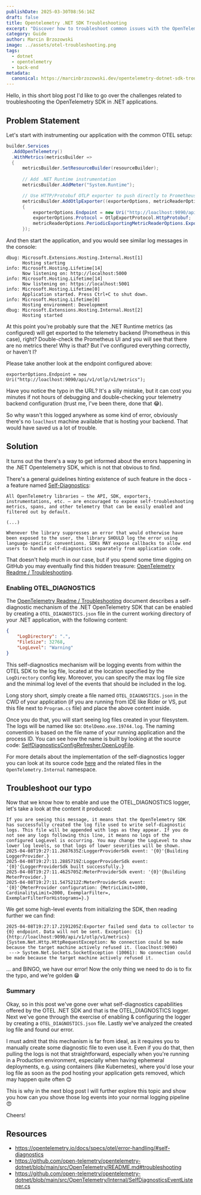 ```yaml
---
publishDate: 2025-03-30T08:56:16Z
draft: false
title: Opentelemetry .NET SDK Troubleshooting
excerpt: "Discover how to troubleshoot common issues with the OpenTelemetry SDK in .NET applications, focusing on enabling hidden self-diagnostics to quickly identify and resolve configuration errors like endpoint typos."
category: Guide
author: Marcin Brzozowski
image: ../assets/otel-troubleshooting.png
tags:
  - dotnet
  - opentelemetry
  - back-end
metadata:
  canonical: https://marcinbrzozowski.dev/opentelemetry-dotnet-sdk-troubleshooting
---
```

Hello, in this short blog post I'd like to go over the challenges related to troubleshooting the OpenTelemetry SDK in .NET applications.

## Problem Statement

Let's start with instrumenting our application with the common OTEL setup:

```csharp
builder.Services
  .AddOpenTelemetry()
  .WithMetrics(metricsBuilder =>
  {
      metricsBuilder.SetResourceBuilder(resourceBuilder);
      
      // Add .NET Runtime instrumentation
      metricsBuilder.AddMeter("System.Runtime");

      // Use HTTP/Protobuf OTLP exporter to push directly to Prometheus 
      metricsBuilder.AddOtlpExporter((exporterOptions, metricReaderOptions) =>
      {
          exporterOptions.Endpoint = new Uri("http://loaclhost:9090/api/v1/otlp/v1/metrics");
          exporterOptions.Protocol = OtlpExportProtocol.HttpProtobuf;
          metricReaderOptions.PeriodicExportingMetricReaderOptions.ExportIntervalMilliseconds = 1000;
      });
```

And then start the application, and you would see similar log messages in the console:

```text
dbug: Microsoft.Extensions.Hosting.Internal.Host[1]
      Hosting starting
info: Microsoft.Hosting.Lifetime[14]
      Now listening on: http://localhost:5000
info: Microsoft.Hosting.Lifetime[14]
      Now listening on: https://localhost:5001
info: Microsoft.Hosting.Lifetime[0]
      Application started. Press Ctrl+C to shut down.
info: Microsoft.Hosting.Lifetime[0]
      Hosting environment: Development
dbug: Microsoft.Extensions.Hosting.Internal.Host[2]
      Hosting started
```

At this point you're probably sure that the .NET Runtime metrics (as configured) will get exported to the telemetry backend (Prometheus in this case), right?
Double-check the Prometheus UI and you will see that there are no metrics there! Why is that? But I've configured everything correctly, or haven't I?

Please take another look at the endpoint configured above:

`exporterOptions.Endpoint = new Uri("http://loaclhost:9090/api/v1/otlp/v1/metrics");` 

Have you notice the typo in the URL? It's a silly mistake, but it can cost you minutes if not hours of debugging and double-checking your telemetry backend configuration (trust me, I've been there, done that 😂).

So why wasn't this logged anywhere as some kind of error, obviously there's no `loaclhost` machine available that is hosting your backend. That would have saved us a lot of trouble.

## Solution

It turns out the there's a way to get informed about the errors happening in the .NET Opentelemetry SDK, which is not that obvious to find.

There's a general guidelines hinting existence of such feature in the docs - a feature named [Self-Diagnostics](https://opentelemetry.io/docs/specs/otel/error-handling/#self-diagnostics):

```quote
All OpenTelemetry libraries – the API, SDK, exporters, instrumentations, etc. – are encouraged to expose self-troubleshooting metrics, spans, and other telemetry that can be easily enabled and filtered out by default.

(...)

Whenever the library suppresses an error that would otherwise have been exposed to the user, the library SHOULD log the error using language-specific conventions. SDKs MAY expose callbacks to allow end users to handle self-diagnostics separately from application code.
```

That doesn't help much in our case, but if you spend some time digging on GitHub you may eventually find this hidden treasure: [OpenTelemetry Readme / Troubleshooting](https://github.com/open-telemetry/opentelemetry-dotnet/blob/main/src/OpenTelemetry/README.md#troubleshooting).

### Enabling OTEL_DIAGNOSTICS

The [OpenTelemetry Readme / Troubleshooting](https://github.com/open-telemetry/opentelemetry-dotnet/blob/main/src/OpenTelemetry/README.md#troubleshooting) document describes a self-diagnostic mechanism of the .NET OpenTelemetry SDK that can be enabled by creating a `OTEL_DIAGNOSTICS.json` file in the current working directory of your .NET application, with the following content:

```json
{
    "LogDirectory": ".",
    "FileSize": 32768,
    "LogLevel": "Warning"
}
```

This self-diagnostics mechanism will be logging events from within the OTEL SDK to the log file, located at the location specified by the `LogDirectory` config key. Moreover, you can specify the max log file size and the minimal log level of the events that should be included in the log.

Long story short, simply create a file named `OTEL_DIAGNOSTICS.json` in the CWD of your application (if you are running from IDE like Rider or VS, put this file next to `Program.cs` file) and place the above content inside.

Once you do that, you will start seeing log files created in your filesystem. The logs will be named like so: `OtelDemo.exe.19744.log`. The naming convention is based on the file name of your running application and the process ID. You can see how the name is built by looking at the source code: [SelfDiagnosticsConfigRefresher.OpenLogFile](https://github.com/open-telemetry/opentelemetry-dotnet/blob/main/src/OpenTelemetry/Internal/SelfDiagnosticsConfigRefresher.cs#L196).

For more details about the implementation of the self-diagnostics logger you can look at its source code [here](https://github.com/open-telemetry/opentelemetry-dotnet/blob/main/src/OpenTelemetry/Internal/SelfDiagnosticsEventListener.cs) and the related files in the `OpenTelemetry.Internal` namespace.

## Troubleshoot our typo

Now that we know how to enable and use the OTEL_DIAGNOSTICS logger, let's take a look at the content it produced:

```log
If you are seeing this message, it means that the OpenTelemetry SDK has successfully created the log file used to write self-diagnostic logs. This file will be appended with logs as they appear. If you do not see any logs following this line, it means no logs of the configured LogLevel is occurring. You may change the LogLevel to show lower log levels, so that logs of lower severities will be shown.
2025-04-08T19:27:11.2687635Z:LoggerProviderSdk event: '{0}'{Building LoggerProvider.}
2025-04-08T19:27:11.2885719Z:LoggerProviderSdk event: '{0}'{LoggerProviderSdk built successfully.}
2025-04-08T19:27:11.4625705Z:MeterProviderSdk event: '{0}'{Building MeterProvider.}
2025-04-08T19:27:11.5475212Z:MeterProviderSdk event: '{0}'{MeterProvider configuration: {MetricLimit=1000, CardinalityLimit=2000, ExemplarFilter=, ExemplarFilterForHistograms=}.}
```

We get some high-level events from initializing the SDK, then reading further we can find:

```log
2025-04-08T19:27:17.2191205Z:Exporter failed send data to collector to {0} endpoint. Data will not be sent. Exception: {1}{http://loaclhost:9090/api/v1/otlp/v1/metrics}{System.Net.Http.HttpRequestException: No connection could be made because the target machine actively refused it. (loaclhost:9090)
 ---> System.Net.Sockets.SocketException (10061): No connection could be made because the target machine actively refused it.
```

... and BINGO, we have our error! Now the only thing we need to do is to fix the typo, and we're golden 😁

### Summary 

Okay, so in this post we've gone over what self-diagnostics capabilities offered by the OTEL .NET SDK and that is the  OTEL_DIAGNOSTICS logger. Next we've gone through the exercise of enabling & configuring the logger by creating a `OTEL_DIAGNOSTICS.json` file. Lastly we've analyzed the created log file and found our error.

I must admit that this mechanism is far from ideal, as it requires you to manually create some diagnostic file to even use it. Even if you do that, then pulling the logs is not that straightforward, especially when you're running in a Production environment, especially when having ephemeral deployments, e.g. using containers (like Kubernetes), where you'd lose your log file as soon as the pod hosting your application gets removed, which may happen quite often 😊

This is why in the next blog post I will further explore this topic and show you how can you shove those log events into your normal logging pipeline 😍

Cheers!

## Resources

- https://opentelemetry.io/docs/specs/otel/error-handling/#self-diagnostics
- https://github.com/open-telemetry/opentelemetry-dotnet/blob/main/src/OpenTelemetry/README.md#troubleshooting
- https://github.com/open-telemetry/opentelemetry-dotnet/blob/main/src/OpenTelemetry/Internal/SelfDiagnosticsEventListener.cs
